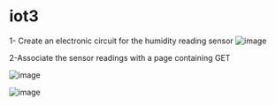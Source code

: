 # iot3
1- Create an electronic circuit for the humidity reading sensor
![image](https://github.com/m0oje/iot3/assets/138607426/78532284-f224-4c34-869c-5c5c91922eb9)

2-Associate the sensor readings with a page containing GET


![image](https://github.com/m0oje/iot3/assets/138607426/6fc6f89b-38e6-402f-b8e8-fabb2f7b057a)


![image](https://github.com/m0oje/iot3/assets/138607426/cddfcbf2-d411-429f-a07a-2fd4c4000f81)
